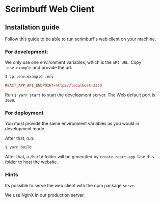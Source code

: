 # Scrimbuff Web Client

## Installation guide

Follow this guide to be able to run scrimbuff's web client on your machine.

### For development:

We only use one environment variables, which is the `API URL`. Copy `.env.example` and provide the url.

```bash
$ cp .env.example .env
```

```conf
REACT_APP_API_ENDPOINT=http://localhost:3333
```
Run `$ yarn start` to start the development server. The Web default port is `3000`.

### For deployment

You must provide the same environment variables as you would in development mode.

After that, run:

```bash
$ yarn build
```

After that, a `/build` folder will be generated by `create-react-app`. Use this folder to host the website.

### Hints

Its possible to serve the web client with the npm package `serve`.

We use NginX in our production server.
